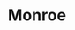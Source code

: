 ---
title: "Monroe"
url: /ciudad-autonoma-de-buenos-aires/monroe-avenida-dorrego/
shop: Autowerkstatt
---